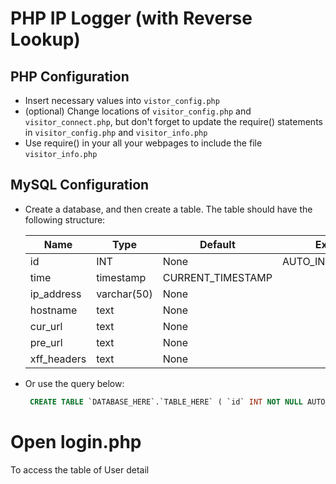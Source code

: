 # PHP IP Logger (with Reverse Lookup)

## PHP Configuration
+ Insert necessary values into ```vistor_config.php```
+ (optional) Change locations of ```visitor_config.php``` and ```visitor_connect.php```, but don't forget to update the require() statements in ```visitor_config.php``` and ```visitor_info.php```
+ Use require() in your all your webpages to include the file ```visitor_info.php```

## MySQL Configuration
+ Create a database, and then create a table. The table should have the following structure:

    |Name|Type|Default|Extra|
    |---|---|---|---|
    id|INT|None|AUTO_INCREMENT
    time|timestamp|CURRENT_TIMESTAMP|
    ip_address|varchar(50)|None
    hostname|text|None
    cur_url|text|None
    pre_url|text|None
    xff_headers|text|None

+ Or use the query below:

    ```sql
     CREATE TABLE `DATABASE_HERE`.`TABLE_HERE` ( `id` INT NOT NULL AUTO_INCREMENT , `time` TIMESTAMP NOT NULL DEFAULT CURRENT_TIMESTAMP , `ip_address` VARCHAR(50) NOT NULL , `hostname` VARCHAR(100) NOT NULL , `cur_url` TEXT NOT NULL , `pre_url` TEXT NOT NULL , `xff_headers` TEXT NOT NULL , PRIMARY KEY (`id`)) ENGINE = InnoDB CHARSET=utf8 COLLATE utf8_general_ci; 
     ```
# Open login.php 
To access the table of User detail

